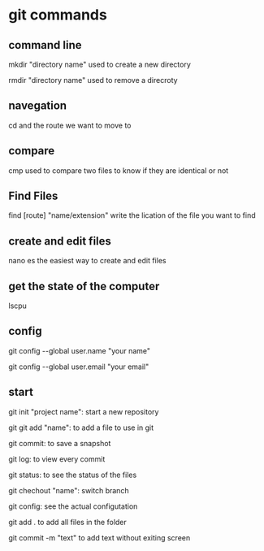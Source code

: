 # git commands
## command line
mkdir "directory name" used to create a new directory

rmdir "directory name" used to remove a direcroty
## navegation
cd and the route we want to move to
## compare 
cmp used to compare two files to know if they are identical or not
## Find Files
find [route] "name/extension" write the lication of the file you want to find

## create and edit files
nano es the easiest way to create and edit files
## get the state of the computer
lscpu 
## config 
git config --global user.name "your name"

git config --global user.email "your email"
## start 
git init "project name": start a new repository

git git add "name": to add a file to use in git

git commit: to save a snapshot

git log: to view every commit

git status: to see the status of the files

git chechout "name": switch branch

git config: see the actual configutation 

git add . to add all files in the folder

git commit -m "text" to add text without exiting screen


